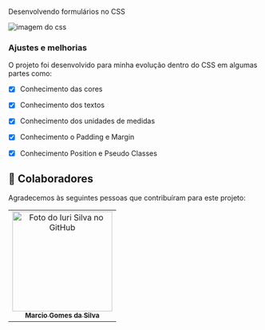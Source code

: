 Desenvolvendo formulários no CSS

<img src="https://miro.medium.com/max/800/1*MVaraOOVG-gVUkirc9g2tA.png" alt="imagem do css">

### Ajustes e melhorias

O projeto foi desenvolvido para minha evolução dentro do CSS em algumas partes como:

- [x] Conhecimento das cores
- [x] Conhecimento dos textos       
- [x] Conhecimento dos unidades de medidas  
- [x] Conhecimento o Padding e Margin
- [x] Conhecimento Position e Pseudo Classes



## 🤝 Colaboradores

Agradecemos às seguintes pessoas que contribuíram para este projeto:

<table>
  <tr>
    <td align="center">
      <a href="#">
        <img src="http://www.guairanews.com/wp-content/uploads/2013/09/programador_02.jpg" width="200px;" alt="Foto do Iuri Silva no GitHub"/><br>
        <sub>
          <b>Marcio Gomes da Silva</b>
        </sub>
      </a>
    </td>
    
  </tr>
</table>


